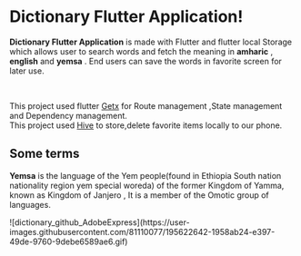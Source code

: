 <h1><b>Dictionary Flutter Application!</b></h1>
<p>
<b>Dictionary Flutter Application</b> is made with Flutter and flutter local Storage which allows user to search words and fetch the meaning in <b>amharic</b> , <b>english</b> and <b>yemsa</b> . End users  can save the words in favorite screen for later use.</p><br/>
<p>
This project used flutter <a href="https://pub.dev/packages/get">Getx</a>  for Route management ,State management and Dependency management.
</br>
This project used <a href="https://docs.hivedb.dev/#/">Hive</a>  to store,delete favorite items locally to our phone.

</br>
</p>
<h2>Some terms</h2>
<p>

<b>Yemsa</b> is the language of the Yem people(found in Ethiopia South nation nationality region yem special woreda) of the former Kingdom of Yamma, known as Kingdom of Janjero , It is a member of the Omotic group of languages.
</p>
![dictionary_github_AdobeExpress](https://user-images.githubusercontent.com/81110077/195622642-1958ab24-e397-49de-9760-9debe6589ae6.gif)

<!---

YeshiwasT/YeshiwasT is a ✨ special ✨ repository because its `README.md` (this file) appears on your GitHub profile.
You can click the Preview link to take a look at your changes.
--->

